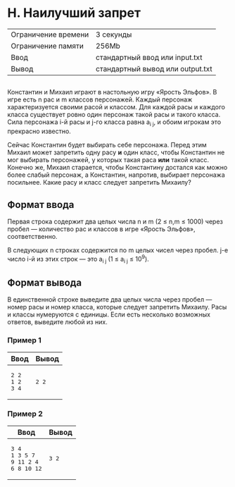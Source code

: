 <div class="problem-statement">
   <div class="header">
      <h1 class="title">H. Наилучший запрет</h1>
      <table>
         <tr class="time-limit">
            <td class="property-title">Ограничение времени</td>
            <td>3&nbsp;секунды</td>
         </tr>
         <tr class="memory-limit">
            <td class="property-title">Ограничение памяти</td>
            <td>256Mb</td>
         </tr>
         <tr class="input-file">
            <td class="property-title">Ввод</td>
            <td colspan="1">стандартный ввод или input.txt</td>
         </tr>
         <tr class="output-file">
            <td class="property-title">Вывод</td>
            <td colspan="1">стандартный вывод или output.txt</td>
         </tr>
      </table>
   </div>
   <h2></h2>
   <div class="legend"><span style="">
         <p>Константин и Михаил играют в настольную игру &laquo;Ярость Эльфов&raquo;. В игре есть <span class="tex-math-text">n</span> рас и <span class="tex-math-text">m</span> классов персонажей. Каждый персонаж характеризуется своими расой и классом. Для каждой расы и каждого класса существует ровно
            один персонаж такой расы и такого класса. Сила персонажа <span class="tex-math-text">i</span>-й расы и <span class="tex-math-text">j</span>-го класса равна <span class="tex-math-text">a<sub>i j</sub></span>, и обоим игрокам это прекрасно известно.
         </p></span><p>Сейчас Константин будет выбирать себе персонажа. Перед этим Михаил может запретить одну расу <span style="font-weight:bold;">и</span> один класс, чтобы Константин не мог выбирать персонажей, у которых такая раса <span style="font-weight:bold;">или</span> такой класс. Конечно же, Михаил старается, чтобы Константину достался как можно более слабый персонаж, а Константин, напротив,
         выбирает персонажа посильнее. Какие расу и класс следует запретить Михаилу?
      </p>
   </div>
   <h2>Формат ввода</h2>
   <div class="input-specification"><span style="">
         <p>Первая строка содержит два целых числа <span class="tex-math-text">n</span> и <span class="tex-math-text">m</span> (<span class="tex-math-text">2 &le; n,m &le; 1000</span>) через пробел&nbsp;&mdash; количество рас и классов в игре &laquo;Ярость Эльфов&raquo;, соответственно.
         </p></span><p>В следующих <span class="tex-math-text">n</span> строках содержится по <span class="tex-math-text">m</span> целых чисел через пробел. <span class="tex-math-text">j</span>-е число <span class="tex-math-text">i</span>-й из этих строк&nbsp;&mdash; это <span class="tex-math-text">a<sub>i j</sub></span> (<span class="tex-math-text">1 &le; a<sub>i j</sub> &le; 10<sup>9</sup></span>).
      </p>
   </div>
   <h2>Формат вывода</h2>
   <div class="output-specification"><span style="">
         <p>В единственной строке выведите два целых числа через пробел&nbsp;&mdash; номер расы и номер класса, которые следует запретить Михаилу. Расы и классы нумеруются с единицы. Если есть несколько возможных
            ответов, выведите любой из них.
         </p></span></div>
   <h3>Пример 1</h3>
   <table class="sample-tests">
      <thead>
         <tr>
            <th>Ввод</th>
            <th>Вывод</th>
         </tr>
      </thead>
      <tbody>
         <tr>
            <td><pre>2 2
1 2
3 4
</pre></td>
            <td><pre>2 2
</pre></td>
         </tr>
      </tbody>
   </table>
   <h3>Пример 2</h3>
   <table class="sample-tests">
      <thead>
         <tr>
            <th>Ввод</th>
            <th>Вывод</th>
         </tr>
      </thead>
      <tbody>
         <tr>
            <td><pre>3 4
1 3 5 7
9 11 2 4
6 8 10 12
</pre></td>
            <td><pre>3 2
</pre></td>
         </tr>
      </tbody>
   </table>
</div>